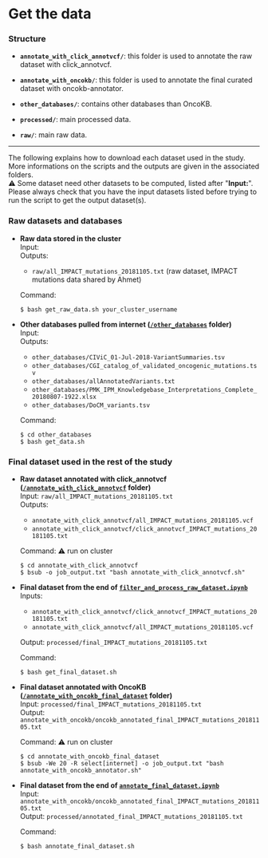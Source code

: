 # Get the data

### Structure

* **`annotate_with_click_annotvcf/`**: this folder is used to annotate the raw dataset with click_annotvcf.  

* **`annotate_with_oncokb/`**: this folder is used to annotate the final curated dataset with oncokb-annotator.

* **`other_databases/`**: contains other databases than OncoKB.

* **`processed/`**: main processed data.

* **`raw/`**: main raw data.

***

The following explains how to download each dataset used in the study. More informations on the scripts and the outputs are given in the associated folders.  
:warning: Some dataset need other datasets to be computed, listed after "**Input:**". Please always check that you have the input datasets listed before trying to run the script to get the output dataset(s).

### Raw datasets and databases
- **Raw data stored in the cluster**  
    Input:   
    Outputs:  
    * `raw/all_IMPACT_mutations_20181105.txt` (raw dataset, IMPACT mutations data shared by Ahmet)

    Command:
    ```shell
    $ bash get_raw_data.sh your_cluster_username
    ```

- **Other databases pulled from internet ([`/other_databases`](other_databases/) folder)**  
    Input:  
    Outputs:  
    * `other_databases/CIViC_01-Jul-2018-VariantSummaries.tsv`
    * `other_databases/CGI_catalog_of_validated_oncogenic_mutations.tsv`
    * `other_databases/allAnnotatedVariants.txt`
    * `other_databases/PMK_IPM_Knowledgebase_Interpretations_Complete_20180807-1922.xlsx`
    * `other_databases/DoCM_variants.tsv`

    Command:
    ```shell
    $ cd other_databases
    $ bash get_data.sh
    ```

### Final dataset used in the rest of the study
- **Raw dataset annotated with click_annotvcf ([`/annotate_with_click_annotvcf`](annotate_with_click_annotvcf/) folder)**  
    Input: `raw/all_IMPACT_mutations_20181105.txt`  
    Outputs:  
    * `annotate_with_click_annotvcf/all_IMPACT_mutations_20181105.vcf`  
    * `annotate_with_click_annotvcf/click_annotvcf_IMPACT_mutations_20181105.txt`
    
    Command: :warning: run on cluster
    ```shell
    $ cd annotate_with_click_annotvcf
    $ bsub -o job_output.txt "bash annotate_with_click_annotvcf.sh"
    ```

- **Final dataset from the end of [`filter_and_process_raw_dataset.ipynb`](../analysis/compute_final_dataset/filter_and_process_raw_dataset.ipynb)**  
    Inputs:  
    * `annotate_with_click_annotvcf/click_annotvcf_IMPACT_mutations_20181105.txt`
    * `annotate_with_click_annotvcf/all_IMPACT_mutations_20181105.vcf`   

    Output: `processed/final_IMPACT_mutations_20181105.txt`

    Command:  
    ```shell
    $ bash get_final_dataset.sh
    ```

- **Final dataset annotated with OncoKB ([`/annotate_with_oncokb_final_dataset`](annotate_with_oncokb/) folder)**  
    Input: `processed/final_IMPACT_mutations_20181105.txt`  
    Output: `annotate_with_oncokb/oncokb_annotated_final_IMPACT_mutations_20181105.txt`  
    
    Command: :warning: run on cluster
    ```shell
    $ cd annotate_with_oncokb_final_dataset
    $ bsub -We 20 -R select[internet] -o job_output.txt "bash annotate_with_oncokb_annotator.sh"
    ```

- **Final dataset from the end of [`annotate_final_dataset.ipynb`](../analysis/compute_final_dataset/annotate_final_dataset.ipynb)**  
    Input: `annotate_with_oncokb/oncokb_annotated_final_IMPACT_mutations_20181105.txt`  
    Output: `processed/annotated_final_IMPACT_mutations_20181105.txt`

    Command:  
    ```shell
    $ bash annotate_final_dataset.sh
    ```
